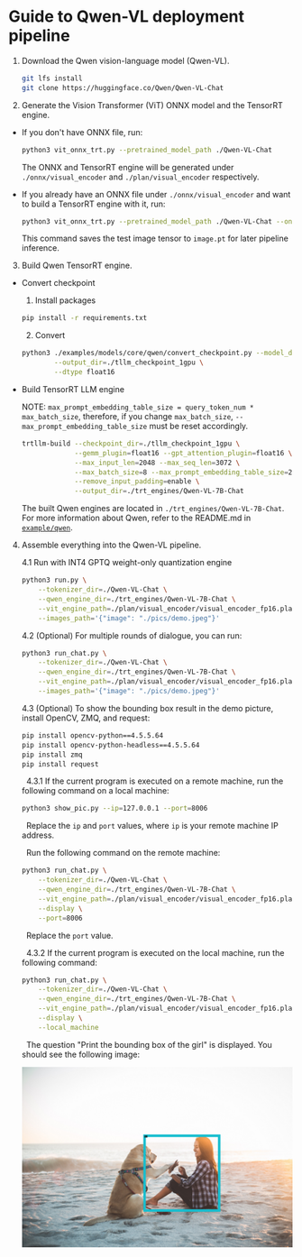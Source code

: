 # Guide to Qwen-VL deployment pipeline
1. Download the Qwen vision-language model (Qwen-VL).
    ```bash
    git lfs install
    git clone https://huggingface.co/Qwen/Qwen-VL-Chat
    ```
2. Generate the Vision Transformer (ViT) ONNX model and the TensorRT engine.
- If you don't have ONNX file, run:
    ```bash
    python3 vit_onnx_trt.py --pretrained_model_path ./Qwen-VL-Chat
    ```
    The ONNX and TensorRT engine will be generated under `./onnx/visual_encoder` and `./plan/visual_encoder` respectively.

- If you already have an ONNX file under `./onnx/visual_encoder` and want to build a TensorRT engine with it, run:
    ```bash
    python3 vit_onnx_trt.py --pretrained_model_path ./Qwen-VL-Chat --only_trt
    ```
    This command saves the test image tensor to `image.pt` for later pipeline inference.

3. Build Qwen TensorRT engine.
- Convert checkpoint
    1. Install packages
    ```bash
    pip install -r requirements.txt
    ```
    2. Convert
    ```bash
    python3 ./examples/models/core/qwen/convert_checkpoint.py --model_dir=./Qwen-VL-Chat \
            --output_dir=./tllm_checkpoint_1gpu \
            --dtype float16
    ```

- Build TensorRT LLM engine

    NOTE: `max_prompt_embedding_table_size = query_token_num * max_batch_size`, therefore, if you change `max_batch_size`, `--max_prompt_embedding_table_size` must be reset accordingly.
    ```bash
    trtllm-build --checkpoint_dir=./tllm_checkpoint_1gpu \
                 --gemm_plugin=float16 --gpt_attention_plugin=float16 \
                 --max_input_len=2048 --max_seq_len=3072 \
                 --max_batch_size=8 --max_prompt_embedding_table_size=2048 \
                 --remove_input_padding=enable \
                 --output_dir=./trt_engines/Qwen-VL-7B-Chat
    ```
    The built Qwen engines are located in `./trt_engines/Qwen-VL-7B-Chat`.
    For more information about Qwen, refer to the README.md in [`example/qwen`](../qwen).

4. Assemble everything into the Qwen-VL pipeline.

    4.1 Run with INT4 GPTQ weight-only quantization engine
    ```bash
    python3 run.py \
        --tokenizer_dir=./Qwen-VL-Chat \
        --qwen_engine_dir=./trt_engines/Qwen-VL-7B-Chat \
        --vit_engine_path=./plan/visual_encoder/visual_encoder_fp16.plan \
        --images_path='{"image": "./pics/demo.jpeg"}'
    ```
    4.2 (Optional) For multiple rounds of dialogue, you can run:
    ```bash
    python3 run_chat.py \
        --tokenizer_dir=./Qwen-VL-Chat \
        --qwen_engine_dir=./trt_engines/Qwen-VL-7B-Chat \
        --vit_engine_path=./plan/visual_encoder/visual_encoder_fp16.plan \
        --images_path='{"image": "./pics/demo.jpeg"}'
    ```
    4.3 (Optional) To show the bounding box result in the demo picture, install OpenCV, ZMQ, and request:
    ```bash
    pip install opencv-python==4.5.5.64
    pip install opencv-python-headless==4.5.5.64
    pip install zmq
    pip install request
    ```

    &nbsp;&nbsp;4.3.1 If the current program is executed on a remote machine, run the following command on a local machine:

    ```bash
    python3 show_pic.py --ip=127.0.0.1 --port=8006
    ```

    &nbsp;&nbsp;Replace the `ip` and `port` values, where `ip` is your remote machine IP address.

    &nbsp;&nbsp;Run the following command on the remote machine:

    ```bash
    python3 run_chat.py \
        --tokenizer_dir=./Qwen-VL-Chat \
        --qwen_engine_dir=./trt_engines/Qwen-VL-7B-Chat \
        --vit_engine_path=./plan/visual_encoder/visual_encoder_fp16.plan \
        --display \
        --port=8006
    ```

    &nbsp;&nbsp;Replace the `port` value.

    &nbsp;&nbsp;4.3.2 If the current program is executed on the local machine, run the following command:

    ```bash
    python3 run_chat.py \
        --tokenizer_dir=./Qwen-VL-Chat \
        --qwen_engine_dir=./trt_engines/Qwen-VL-7B-Chat \
        --vit_engine_path=./plan/visual_encoder/visual_encoder_fp16.plan \
        --display \
        --local_machine
    ```

    &nbsp;&nbsp;The question "Print the bounding box of the girl" is displayed.  You should see the following image:

    ![image](./pics/1.png)
